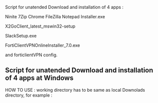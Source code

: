  Script for unatended Download and installation of 4 apps : 
 
 Ninite 7Zip Chrome FileZilla Notepad Installer.exe
 
 X2GoClient_latest_mswin32-setup
 
 SlackSetup.exe
 
 FortiClientVPNOnlineInstaller_7.0.exe
 
 and forticlientVPN config.
 
 Script for unatended Download and installation of 4 apps at Windows
-------------------------------------------------------------------------
HOW TO USE : 
working directory has to be same as local Downolads directory,
for example : 
